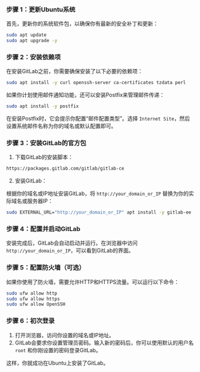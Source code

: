 ### 步骤 1：更新Ubuntu系统
首先，更新你的系统软件包，以确保你有最新的安全补丁和更新：

```bash
sudo apt update
sudo apt upgrade -y
```

### 步骤 2：安装依赖项
在安装GitLab之前，你需要确保安装了以下必要的依赖项：

```bash
sudo apt install -y curl openssh-server ca-certificates tzdata perl
```

如果你计划使用邮件通知功能，还可以安装Postfix来管理邮件传递：

```bash
sudo apt install -y postfix
```

在安装Postfix时，它会提示你配置“邮件配置类型”。选择 `Internet Site`，然后设置系统邮件名称为你的域名或默认配置即可。

### 步骤 3：安装GitLab的官方包
1. 下载GitLab的安装脚本：

```bash
https://packages.gitlab.com/gitlab/gitlab-ce
```

2. 安装GitLab：

根据你的域名或IP地址安装GitLab，将 `http://your_domain_or_IP` 替换为你的实际域名或服务器IP：

```bash
sudo EXTERNAL_URL="http://your_domain_or_IP" apt install -y gitlab-ee
```

### 步骤 4：配置并启动GitLab
安装完成后，GitLab会自动启动并运行。在浏览器中访问 `http://your_domain_or_IP`，可以看到GitLab的界面。

### 步骤 5：配置防火墙（可选）
如果你使用了防火墙，需要允许HTTP和HTTPS流量。可以运行以下命令：

```bash
sudo ufw allow http
sudo ufw allow https
sudo ufw allow OpenSSH
```

### 步骤 6：初次登录
1. 打开浏览器，访问你设置的域名或IP地址。
2. GitLab会要求你设置管理员密码。输入新的密码后，你可以使用默认的用户名 `root` 和你刚设置的密码登录GitLab。

这样，你就成功在Ubuntu上安装了GitLab。